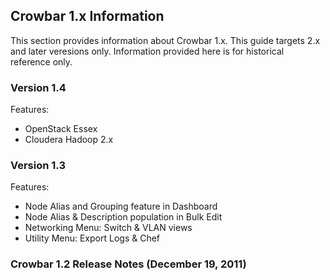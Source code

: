 ## Crowbar 1.x Information

This section provides information about Crowbar 1.x.  This guide targets 2.x and later veresions only.  Information provided here is for historical reference only.

### Version 1.4

Features:

* OpenStack Essex
* Cloudera Hadoop 2.x

### Version 1.3

Features:

*	Node Alias and Grouping feature in Dashboard
*	Node Alias & Description population in Bulk Edit
*	Networking Menu: Switch & VLAN views
*	Utility Menu: Export Logs & Chef

### Crowbar 1.2 Release Notes (December 19, 2011)
